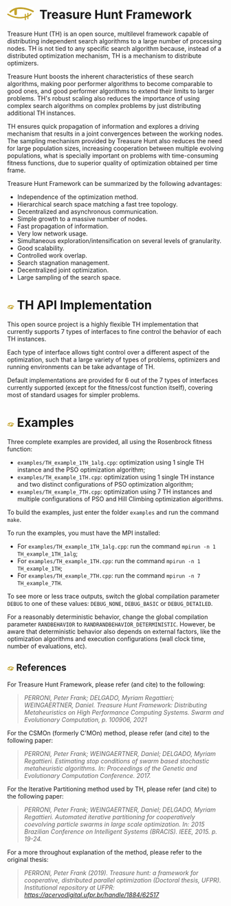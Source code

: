 # <img align="left" height="30" src="media/TH-logo-2.png">&nbsp;&nbsp;Treasure Hunt Framework

Treasure Hunt (TH) is an open source, multilevel framework capable of distributing independent search algorithms to a large number of processing nodes.
TH is not tied to any specific search algorithm because, instead of a distributed optimization mechanism, TH is a mechanism to distribute optimizers.

Treasure Hunt boosts the inherent characteristics of these search algorithms, making poor performer algorithms to become comparable to good ones, and good performer algorithms to extend their limits to larger problems.
TH's robust scaling also reduces the importance of using complex search algorithms on complex problems by just distributing additional TH instances.

TH ensures quick propagation of information and explores a driving mechanism that results in a joint convergences between the working nodes.
The sampling mechanism provided by Treasure Hunt also reduces the need for large population sizes, increasing cooperation between multiple evolving populations, what is specially important on problems with time-consuming fitness functions, due to superior quality of optimization obtained per time frame.


Treasure Hunt Framework can be summarized by the following advantages:
- Independence of the optimization method.
- Hierarchical search space matching a fast tree topology. 
- Decentralized and asynchronous communication. 
- Simple growth to a massive number of nodes. 
- Fast propagation of information. 
- Very low network usage. 
- Simultaneous exploration/intensification on several levels of granularity. 
- Good scalability. 
- Controlled work overlap. 
- Search stagnation management. 
- Decentralized joint optimization. 
- Large sampling of the search space. 


# ![TH logo](media/TH-logo-favicon-1.png) TH API Implementation

This open source project is a highly flexible TH implementation that currently supports 7 types of interfaces to fine control the behavior of each TH instances.

Each type of interface allows tight control over a different aspect of the optimization, such that a large variety of types of problems, optimizers and running environments can be take advantage of TH.

Default implementations are provided for 6 out of the 7 types of interfaces currently supported (except for the fitness/cost function itself), covering most of standard usages for simpler problems.




# ![TH logo](media/TH-logo-favicon-1.png) Examples

Three complete examples are provided, all using the Rosenbrock fitness function:
- `examples/TH_example_1TH_1alg.cpp`: optimization using 1 single TH instance and the PSO optimization algorithm;
- `examples/TH_example_1TH.cpp`: optimization using 1 single TH instance and two distinct configurations of PSO optimization algorithm;
- `examples/TH_example_7TH.cpp`: optimization using 7 TH instances and multiple configurations of PSO and Hill Climbing optimization algorithms.

To build the examples, just enter the folder `examples` and run the command `make`.

To run the examples, you must have the MPI installed:
- For `examples/TH_example_1TH_1alg.cpp`: run the command `mpirun -n 1 TH_example_1TH_1alg`;
- For `examples/TH_example_1TH.cpp`: run the command `mpirun -n 1 TH_example_1TH`;
- For `examples/TH_example_7TH.cpp`: run the command `mpirun -n 7 TH_example_7TH`.

To see more or less trace outputs, switch the global compilation parameter `DEBUG` to one of these values: `DEBUG_NONE`, `DEBUG_BASIC` or `DEBUG_DETAILED`.

For a reasonably deterministic behavior, change the global compilation parameter `RANDBEHAVIOR` to `RANDRANDBEHAVIOR_DETERMINISTIC`. However, be aware that deterministic behavior also depends on external factors, like the optimization algorithms and execution configurations (wall clock time, number of evaluations, etc).


## ![TH logo](media/TH-logo-favicon-1.png) References

For Treasure Hunt Framework, please refer (and cite) to the following:

> _PERRONI, Peter Frank; DELGADO, Myriam Regattieri; WEINGAERTNER, Daniel. Treasure Hunt Framework: Distributing Metaheuristics on High Performance Computing Systems. Swarm and Evolutionary Computation, p. 100906, 2021_

 
For the CSMOn (formerly C'MOn) method, please refer (and cite) to the following paper:
> _PERRONI, Peter Frank; WEINGAERTNER, Daniel; DELGADO, Myriam Regattieri. Estimating stop conditions of swarm based stochastic metaheuristic algorithms. In: Proceedings of the Genetic and Evolutionary Computation Conference. 2017._

For the Iterative Partitioning method used by TH, please refer (and cite) to the following paper:

> _PERRONI, Peter Frank; WEINGAERTNER, Daniel; DELGADO, Myriam Regattieri. Automated iterative partitioning for cooperatively coevolving particle swarms in large scale optimization. In: 2015 Brazilian Conference on Intelligent Systems (BRACIS). IEEE, 2015. p. 19-24._

For a more throughout explanation of the method, please refer to the original thesis:
> _PERRONI, Peter Frank (2019). Treasure hunt: a framework for cooperative, distributed parallel optimization (Doctoral thesis, UFPR). Institutional repository at UFPR: https://acervodigital.ufpr.br/handle/1884/62517_
